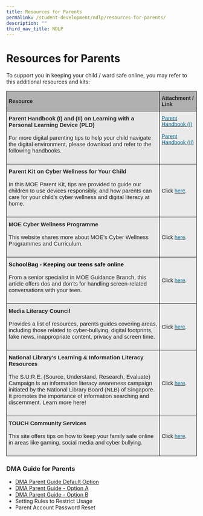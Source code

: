 ```yaml
---
title: Resources for Parents
permalink: /student-development/ndlp/resources-for-parents/
description: ""
third_nav_title: NDLP
---
```

Resources for Parents
=====================

To support you in keeping your child / ward safe online, you may refer to this additional resources and kits:

<style type="text/css">
.tg  {border-collapse:collapse;border-spacing:0;}
.tg td{border-color:black;border-style:solid;border-width:1px;font-family:Arial, sans-serif;font-size:14px;
  overflow:hidden;padding:10px 5px;word-break:normal;}
.tg th{border-color:black;border-style:solid;border-width:1px;font-family:Arial, sans-serif;font-size:14px;
  font-weight:normal;overflow:hidden;padding:10px 5px;word-break:normal;}
.tg .tg-qj4l{background-color:#EAEAEA;color:#222;font-size:15px;text-align:left;vertical-align:top}
.tg .tg-8e6h{background-color:#EAEAEA;color:#222222;font-size:15px;text-align:left;vertical-align:top}
.tg .tg-xxiv{background-color:#B0B0B0;color:#222;font-weight:bold;text-align:left;vertical-align:middle}
.tg .tg-qa5w{background-color:#E6E6E6;color:#222;font-size:15px;text-align:left;vertical-align:top}
.tg .tg-9nj9{background-color:#EAEAEA;color:#076C8E;text-align:left;vertical-align:top}
.tg .tg-bvia{background-color:#EAEAEA;color:#222;text-align:left;vertical-align:middle}
</style>
<table class="tg">
<thead>
  <tr>
    <th class="tg-xxiv"><span style="color:#222;background-color:#B0B0B0">Resource</span></th>
    <th class="tg-xxiv"><span style="color:#222;background-color:#B0B0B0">Attachment / Link</span></th>
  </tr>
</thead>
<tbody>
  <tr>
    <td class="tg-qa5w"><span style="font-weight:bold">Parent Handbook (I) and (II) on Learning with a Personal Learning Device (PLD)</span><br><br><span style="color:#222;background-color:#EAEAEA">For more digital parenting tips to help your child navigate the digital environment, please download and refer to the following handbooks.</span><br><br></td>
    <td class="tg-9nj9"><a href="/files/NDLP/ip2%20-%20parent%20handbook%20(i)%20on%20learning%20with%20a%20pld_2023.pdf"><span style="text-decoration:none;color:#076C8E">Parent Handbook (I)</span></a><br><br><a href="/files/NDLP/ip3%20-%20parent%20handbook%20(ii)%20on%20learning%20with%20a%20pld_2023.pdf"><span style="text-decoration:none;color:#076C8E">Parent Handbook (II)</span></a><br></td>
  </tr>
  <tr>
    <td class="tg-8e6h"><span style="font-weight:bold">Parent Kit on Cyber Wellness for Your Child</span><br><br><span style="background-color:#EAEAEA">In this MOE Parent Kit, tips are provided to guide our children to use devices responsibly, and how parents can care for your child’s cyber wellness and digital literacy at home.</span><br><br></td>
    <td class="tg-bvia"><span style="color:#222;background-color:#EAEAEA"> Click </span><a href="https://www.moe.gov.sg/-/media/files/parent-kit/cyber-wellness-for-your-child.pdf"><span style="text-decoration:none;color:#076C8E">here</span></a><span style="color:#222;background-color:#EAEAEA">.</span></td>
  </tr>
  <tr>
    <td class="tg-qa5w"><span style="font-weight:bold">MOE Cyber Wellness Programme</span><br><br><span style="color:#222;background-color:#EAEAEA">This website shares more about MOE’s Cyber Wellness Programmes and Curriculum.</span><br><br></td>
    <td class="tg-bvia"><span style="color:#222;background-color:#EAEAEA">Click</span> <a href="https://go.gov.sg/educationinsgcyberwellness"><span style="text-decoration:none;color:#076C8E">here</span></a><span style="color:#222;background-color:#EAEAEA">.</span></td>
  </tr>
  <tr>
    <td class="tg-qj4l"><span style="font-weight:bold;color:#000">SchoolBag - Keeping our teens safe online</span><br><br><span style="color:#222;background-color:#EAEAEA">From a senior specialist in MOE Guidance Branch, this article offers dos and don’ts for handling screen-related conversations with your teen.</span><br><br></td>
    <td class="tg-bvia"><span style="color:#222;background-color:#EAEAEA"> Click </span><a href="https://www.schoolbag.edu.sg/story/keeping-our-teens-safe-online"><span style="text-decoration:none;color:#076C8E">here</span></a><span style="color:#222;background-color:#EAEAEA">.</span></td>
  </tr>
  <tr>
    <td class="tg-qa5w"><span style="font-weight:bold">Media Literacy Council</span><br><br><span style="color:#222;background-color:#EAEAEA">Provides a list of resources, parents guides covering areas, including those related to cyber-bullying, digital footprints, fake news, inappropriate content, privacy and screen time.</span><br><br></td>
    <td class="tg-bvia"><span style="color:#222;background-color:#EAEAEA">Click</span> <a href="https://go.gov.sg/better-internet-sg"><span style="text-decoration:none;color:#076C8E">here</span></a><span style="color:#222;background-color:#EAEAEA">.  </span></td>
  </tr>
  <tr>
    <td class="tg-8e6h"><span style="font-weight:bold">National Library's Learning &amp; Information Literacy Resources</span><br><br><span style="background-color:#EAEAEA">The S.U.R.E. (Source, Understand, Research, Evaluate) Campaign is an information literacy awareness campaign initiated by the National Library Board (NLB) of Singapore. It promotes the importance of information searching and discernment. Learn more here!</span><br><br></td>
    <td class="tg-bvia"><span style="color:#222;background-color:#EAEAEA">Click </span><a href="https://sure.nlb.gov.sg/"><span style="text-decoration:none;color:#076C8E">here</span></a><span style="color:#222;background-color:#EAEAEA">.</span><br></td>
  </tr>
  <tr>
    <td class="tg-qa5w"><span style="font-weight:bold">TOUCH Community Services</span><br><br><span style="color:#222;background-color:#EAEAEA">This site offers tips on how to keep your family safe online in areas like gaming, social media and cyber bullying.</span><br><br></td>
    <td class="tg-bvia"><span style="color:#222;background-color:#EAEAEA">Click</span> <a href="https://www.help123.sg/"><span style="text-decoration:none;color:#076C8E">here</span></a><span style="color:#222;background-color:#EAEAEA">.</span></td>
  </tr>
</tbody>
</table>


### DMA Guide for Parents

*    [DMA Parent Guide Default Option](https://go.gov.sg/dmaparentguidedefaultopt)
*   [DMA Parent Guide - Option A](https://go.gov.sg/dmsparentguideoptiona)
*   [DMA Parent Guide - Option B](https://go.gov.sg/dmaparentguideoptionb)
*   Setting Rules to Restrict Usage
*   Parent Account Password Reset